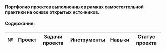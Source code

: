 #### Портфолио проектов выполненных в рамках самостоятельной практики на основе открытых источников.

#### Содержание:

| № | Проект    | Задачи проекта   | Инструменты  | Навыки  | Статус проекта  |
|---|-----------|------------------|--------------|---------|-----------------|
